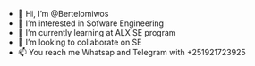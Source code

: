 - 👋 Hi, I’m @Bertelomiwos
- 👀 I’m interested in Sofware Engineering
- 🌱 I’m currently learning at ALX SE program
- 💞️ I’m looking to collaborate on SE
- 📫 You reach me Whatsap and Telegram with +251921723925
